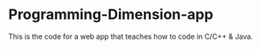 # Programming-Dimension-app
This is the code for a web app that teaches how to code in C/C++ &amp; Java.

